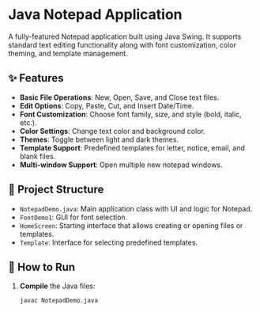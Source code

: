 # Java Notepad Application

A fully-featured Notepad application built using Java Swing. It supports standard text editing functionality along with font customization, color theming, and template management.

## ✨ Features

- **Basic File Operations**: New, Open, Save, and Close text files.
- **Edit Options**: Copy, Paste, Cut, and Insert Date/Time.
- **Font Customization**: Choose font family, size, and style (bold, italic, etc.).
- **Color Settings**: Change text color and background color.
- **Themes**: Toggle between light and dark themes.
- **Template Support**: Predefined templates for letter, notice, email, and blank files.
- **Multi-window Support**: Open multiple new notepad windows.

## 🧱 Project Structure

- `NotepadDemo.java`: Main application class with UI and logic for Notepad.
- `FontDemo1`: GUI for font selection.
- `HomeScreen`: Starting interface that allows creating or opening files or templates.
- `Template`: Interface for selecting predefined templates.

## 🚀 How to Run

1. **Compile** the Java files:
   ```bash
   javac NotepadDemo.java
